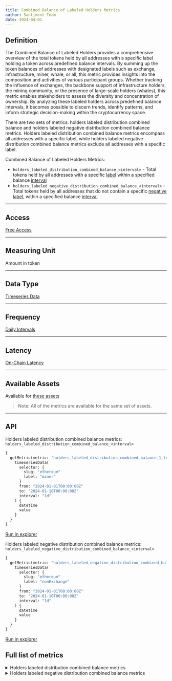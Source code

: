 ```yaml
---
title: Combined Balance of Labeled Holders Metrics
author: Santiment Team
date: 2024-04-01
---
```


## Definition

The Combined Balance of Labeled Holders provides a comprehensive overview of the total tokens held by all addresses 
with a specific label holding a token across predefined balance intervals. By summing up the token balances of addresses 
with designated labels such as exchange, infrastructure, miner, whale, or all, this metric provides insights into 
the composition and activities of various participant groups. Whether tracking the influence of exchanges, the 
backbone support of infrastructure holders, the mining community, or the presence of large-scale holders (whales), 
this metric enables stakeholders to assess the diversity and concentration of ownership. By analyzing these 
labeled holders across predefined balance intervals, it becomes possible to discern trends, identify patterns, 
and inform strategic decision-making within the cryptocurrency space.

There are two sets of metrics: holders labeled distribution combined balance and holders labeled negative distribution combined balance 
metrics. Holders labeled distribution combined balance metrics encompass all addresses with a specific label, while 
holders labeled negative distribution combined balance metrics exclude all addresses with a specific label.

Combined Balance of Labeled Holders Metrics:
- `holders_labeled_distribution_combined_balance_<interval>` - Total tokens held by all addresses with a specific [label](/metrics/details/supply_distribution_parameters#available-labels) 
within a specified balance [interval](/metrics/details/supply_distribution_parameters#available-intervals)
- `holders_labeled_negative_distribution_combined_balance_<interval>` - Total tokens held by all addresses that do not contain a specific 
[negative label](/metrics/details/supply_distribution_parameters#available-negative-labels), within a specified balance [interval](/metrics/details/supply_distribution_parameters#available-intervals)

---

## Access

[Free Access](/metrics/details/access#free-access)

---

## Measuring Unit

Amount in token

---

## Data Type

[Timeseries Data](/metrics/details/data-type#timeseries-data)

---

## Frequency

[Daily Intervals](/metrics/details/frequency#daily-frequency)

---

## Latency

[On-Chain Latency](/metrics/details/latency#on-chain-latency)

---

## Available Assets

Available for [these assets](<https://api.santiment.net/graphiql?variables=&query=%7B%0A%20%20getMetric(metric%3A%20%22holders_labeled_distribution_combined_balance_1_to_10%22)%20%7B%0A%20%20%20%20metadata%20%7B%0A%20%20%20%20%20%20availableSlugs%0A%20%20%20%20%7D%0A%20%20%7D%0A%7D%0A>)

> Note: All of the metrics are available for the same set of assets.

---

## API

Holders labeled distribution combined balance metrics: `holders_labeled_distribution_combined_balance_<interval>`

```graphql
{
  getMetric(metric: "holders_labeled_distribution_combined_balance_1_to_10") {
    timeseriesData(
      selector: {
        slug: "ethereum"
      	label: "miner"
      }
      from: "2024-01-01T00:00:00Z"
      to: "2024-01-10T00:00:00Z"
      interval: "1d"
    ) {
      datetime
      value
    }
  }
}
```
[Run in explorer](<https://api.santiment.net/graphiql?variables=&query=%7B%0A%20%20getMetric(metric%3A%20%22holders_labeled_distribution_combined_balance_1_to_10%22)%20%7B%0A%20%20%20%20timeseriesData(%0A%20%20%20%20%20%20selector%3A%20%7B%0A%20%20%20%20%20%20%20%20slug%3A%20%22ethereum%22%0A%20%20%20%20%20%20%09label%3A%20%22miner%22%0A%20%20%20%20%20%20%7D%0A%20%20%20%20%20%20from%3A%20%222024-01-01T00%3A00%3A00Z%22%0A%20%20%20%20%20%20to%3A%20%222024-01-10T00%3A00%3A00Z%22%0A%20%20%20%20%20%20interval%3A%20%221d%22%0A%20%20%20%20)%20%7B%0A%20%20%20%20%20%20datetime%0A%20%20%20%20%20%20value%0A%20%20%20%20%7D%0A%20%20%7D%0A%7D>)

Holders labeled negative distribution combined balance metrics: `holders_labeled_negative_distribution_combined_balance_<interval>`

```graphql
{
  getMetric(metric: "holders_labeled_negative_distribution_combined_balance_10_to_100") {
    timeseriesData(
      selector: {
        slug: "ethereum"
      	label: "nonExchange"
      }
      from: "2024-01-01T00:00:00Z"
      to: "2024-01-10T00:00:00Z"
      interval: "1d"
    ) {
      datetime
      value
    }
  }
}
```
[Run in explorer](<https://api.santiment.net/graphiql?variables=&query=%7B%0A%20%20getMetric(metric%3A%20%22holders_labeled_negative_distribution_combined_balance_10_to_100%22)%20%7B%0A%20%20%20%20timeseriesData(%0A%20%20%20%20%20%20selector%3A%20%7B%0A%20%20%20%20%20%20%20%20slug%3A%20%22ethereum%22%0A%20%20%20%20%20%20%09label%3A%20%22nonExchange%22%0A%20%20%20%20%20%20%7D%0A%20%20%20%20%20%20from%3A%20%222024-01-01T00%3A00%3A00Z%22%0A%20%20%20%20%20%20to%3A%20%222024-01-10T00%3A00%3A00Z%22%0A%20%20%20%20%20%20interval%3A%20%221d%22%0A%20%20%20%20)%20%7B%0A%20%20%20%20%20%20datetime%0A%20%20%20%20%20%20value%0A%20%20%20%20%7D%0A%20%20%7D%0A%7D>)

## Full list of metrics

<Details>
<Summary>Holders labeled distribution combined balance metrics</Summary>
- holders_labeled_distribution_combined_balance_0_to_0.001
- holders_labeled_distribution_combined_balance_0.001_to_0.01
- holders_labeled_distribution_combined_balance_0.01_to_0.1
- holders_labeled_distribution_combined_balance_0.1_to_1
- holders_labeled_distribution_combined_balance_1_to_10
- holders_labeled_distribution_combined_balance_10_to_100
- holders_labeled_distribution_combined_balance_100_to_1k
- holders_labeled_distribution_combined_balance_1k_to_10k
- holders_labeled_distribution_combined_balance_10k_to_100k
- holders_labeled_distribution_combined_balance_100k_to_1M
- holders_labeled_distribution_combined_balance_1M_to_10M
- holders_labeled_distribution_combined_balance_10M_to_inf
- holders_labeled_distribution_combined_balance_total
</Details>

<Details>
<Summary>Holders labeled negative distribution combined balance metrics</Summary>
- holders_labeled_negative_distribution_combined_balance_0_to_0.001
- holders_labeled_negative_distribution_combined_balance_0.001_to_0.01
- holders_labeled_negative_distribution_combined_balance_0.01_to_0.1
- holders_labeled_negative_distribution_combined_balance_0.1_to_1
- holders_labeled_negative_distribution_combined_balance_1_to_10
- holders_labeled_negative_distribution_combined_balance_10_to_100
- holders_labeled_negative_distribution_combined_balance_100_to_1k
- holders_labeled_negative_distribution_combined_balance_1k_to_10k
- holders_labeled_negative_distribution_combined_balance_10k_to_100k
- holders_labeled_negative_distribution_combined_balance_100k_to_1M
- holders_labeled_negative_distribution_combined_balance_1M_to_10M
- holders_labeled_negative_distribution_combined_balance_10M_to_inf
- holders_labeled_negative_distribution_combined_balance_total
</Details>
